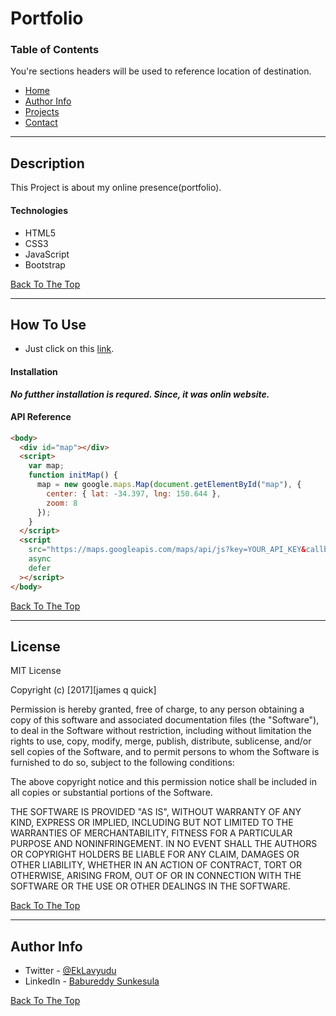 # Portfolio

<!-- ![Project Image](project-image-url) -->

<!-- > This is a ReadMe template to help save you time and effort. -->

<!-- --- -->

### Table of Contents

You're sections headers will be used to reference location of destination.

- [Home](#description)
- [Author Info](#author-info)
- [Projects](#how-to-use)
- [Contact](#references)

---

## Description

This Project is about my online presence(portfolio).

#### Technologies

- HTML5
- CSS3
- JavaScript
- Bootstrap

[Back To The Top](#read-me-template)

---

## How To Use

- Just click on this [link](project**:https://sbabureddy.github.io/portfolio_fend/portfolio.html.).

#### Installation

**_No futther installation is requred. Since, it was onlin website._**

#### API Reference

```html
<body>
  <div id="map"></div>
  <script>
    var map;
    function initMap() {
      map = new google.maps.Map(document.getElementById("map"), {
        center: { lat: -34.397, lng: 150.644 },
        zoom: 8
      });
    }
  </script>
  <script
    src="https://maps.googleapis.com/maps/api/js?key=YOUR_API_KEY&callback=initMap"
    async
    defer
  ></script>
</body>
```

[Back To The Top](#read-me-template)

<!-- --- -->

<!-- ## References
[Back To The Top](#read-me-template) -->

---

## License

MIT License

Copyright (c) [2017][james q quick]

Permission is hereby granted, free of charge, to any person obtaining a copy
of this software and associated documentation files (the "Software"), to deal
in the Software without restriction, including without limitation the rights
to use, copy, modify, merge, publish, distribute, sublicense, and/or sell
copies of the Software, and to permit persons to whom the Software is
furnished to do so, subject to the following conditions:

The above copyright notice and this permission notice shall be included in all
copies or substantial portions of the Software.

THE SOFTWARE IS PROVIDED "AS IS", WITHOUT WARRANTY OF ANY KIND, EXPRESS OR
IMPLIED, INCLUDING BUT NOT LIMITED TO THE WARRANTIES OF MERCHANTABILITY,
FITNESS FOR A PARTICULAR PURPOSE AND NONINFRINGEMENT. IN NO EVENT SHALL THE
AUTHORS OR COPYRIGHT HOLDERS BE LIABLE FOR ANY CLAIM, DAMAGES OR OTHER
LIABILITY, WHETHER IN AN ACTION OF CONTRACT, TORT OR OTHERWISE, ARISING FROM,
OUT OF OR IN CONNECTION WITH THE SOFTWARE OR THE USE OR OTHER DEALINGS IN THE
SOFTWARE.

[Back To The Top](#read-me-template)

---

## Author Info

- Twitter - [@EkLavyudu](https://twitter.com/EkLavyudu)
- LinkedIn - [Babureddy Sunkesula](https://www.linkedin.com/in/babureddys/)

[Back To The Top](#read-me-template)
